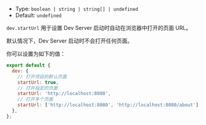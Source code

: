 - Type: `boolean | string | string[] | undefined`
- Default: `undefined`

`dev.startUrl` 用于设置 Dev Server 启动时自动在浏览器中打开的页面 URL。

默认情况下，Dev Server 启动时不会打开任何页面。

你可以设置为如下的值：

```js
export default {
  dev: {
    // 打开项目的默认页面
    startUrl: true,
    // 打开指定的页面
    startUrl: 'http://localhost:8080',
    // 打开多个页面
    startUrl: ['http://localhost:8080', 'http://localhost:8080/about'],
  },
};
```
